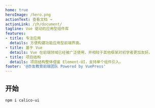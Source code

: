 ```yaml
---
home: true
heroImage: /hero.png
actionText: 查看文档 →
actionLink: /zh/document/
tagline: Vue 驱动的应用型组件库
features:
- title: 专注应用
  details: 方便构建功能应用型前端界面。
- title: 基于 Vue
  details: Vue 在前端领域已经被广泛使用，并相较于其他框架对初学者更加友好。
- title: 项目结构
  details: 项目结构整体借鉴 Element-UI，支持单个组件引入。
footer: '@亦友教育前端团队 Powered by VuePress'
---
```


## 开始
```
npm i calico-ui
```